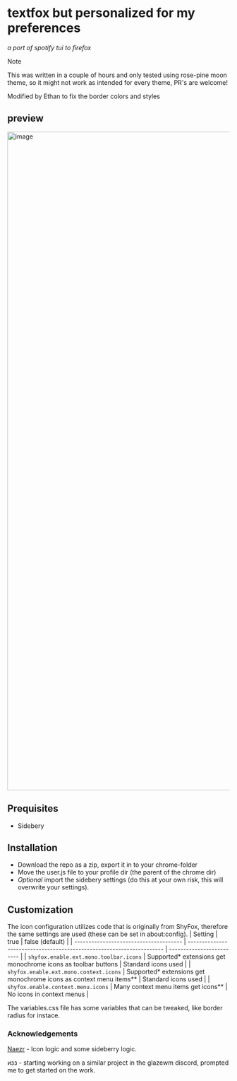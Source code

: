 # textfox but personalized for my preferences

_a port of spotify tui to firefox_

> [!NOTE]
> This was written in a couple of hours and only tested using rose-pine moon
> theme, so it might not work as intended for every theme, PR's are welcome!

Modified by Ethan to fix the border colors and styles

## preview

<img width="1490" alt="image" src="https://github.com/user-attachments/assets/5269c25e-aa3e-4f53-a2a2-b8ad178d01ae">


## Prequisites

- Sidebery

## Installation

- Download the repo as a zip, export it in to your chrome-folder
- Move the user.js file to your profile dir (the parent of the chrome dir)
- _*Optional*_ import the sidebery settings (do this at your own risk, this will
  overwrite your settings).

## Customization

The icon configuration utilizes code that is originally from ShyFox, therefore
the same settings are used (these can be set in about:config).
| Setting                                | true                                                                  | false (default)           |
| -------------------------------------- | --------------------------------------------------------------------- | ------------------------- |
| `shyfox.enable.ext.mono.toolbar.icons` | Supported\* extensions get monochrome icons as toolbar buttons        | Standard icons used       |
| `shyfox.enable.ext.mono.context.icons` | Supported\* extensions get monochrome icons as context menu items\*\* | Standard icons used       |
| `shyfox.enable.context.menu.icons`     | Many context menu items get icons\*\*                                 | No icons in context menus |

The variables.css file has some variables that can be tweaked, like border
radius for instace.

### Acknowledgements

[Naezr](https://github.com/Naezr) - Icon logic and some sideberry logic.

изз - starting working on a similar project in the glazewm discord, prompted me
to get started on the work.
